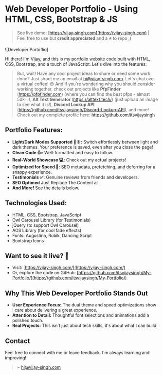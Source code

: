# Web Developer Portfolio - Using HTML, CSS, Bootstrap & JS

> See live demo: [https://vijay-singh.com](https://vijay-singh.com)    |  Feel free to use but **credit appreciated** and a **⭐** to repo ;)

![Developer Portoflio]


Hi there! I'm Vijay, and this is my portfolio website code built with HTML, CSS, Bootstrap, and a touch of JavaScript. Let's dive into the features:

> But, wait! Have any cool project ideas to share or need some work done? Just shoot me an email at hi@vijay-singh.com. Let's chat over a virtual coffee! 😊 And if you're wondering why you should consider working together, check out projects like **PfpFinder** (https://pfpfinder.com) (where you can find the best pfps - almost 50k+!), **Alt Text Generator** (https://alttext.tech/) (just upload an image to see what it is!), **Discord Lookup API** (https://github.com/itsvijaysingh/Discord-Lookup-API), and more! Check out my complete profile here: https://github.com/itsvijaysingh

## **Portfolio Features:**

* **Light/Dark Modes Supported 🌙☀️:**  Switch effortlessly between light and dark themes. Your preference is saved, even after you close the page!
* **Clean Code 👍:** Well-formatted and easy to follow. 
* **Real-World Showcase 💻:** Check out my actual projects!
* **Optimized for Speed 🚀:**  SEO metadata, prefetching, and deferring for a snappy experience.
* **Testimonials ✅:** Genuine reviews from friends and developers.
* **SEO Optimed** Just Replace The Content at <head>
* **And More!** See the details below.
  
## **Technologies Used:**

* HTML, CSS, Bootstrap, JavaScript
* Owl Carousel Library (for Testimonials)
* jQuery (to support Owl Carousel)
* AOS Library (for cool fade effects)
* Fonts: Augustina, Rubik, Dancing Script
* Bootstrap Icons

## **Want to see it live? 👀**

* Visit: [https://vijay-singh.com/](https://vijay-singh.com/)
* Or, explore the code on GitHub: [https://github.com/itsvijaysingh/My-Portfolio/](https://github.com/itsvijaysingh/My-Portfolio/)

## **Why This Web Developer Portfolio Stands Out**

* **User Experience Focus:**  The dual theme and speed optimizations show I care about delivering a great experience.
* **Attention to Detail:** Thoughtful font selections and animations add a polished touch. 
* **Real Projects:**  This isn't just about tech skills, it's about what I can build!  

## **Contact**

Feel free to connect with me or leave feedback. I'm always learning and improving! 

> ~ [hi@vijay-singh.com](mailto:hi@vijay-singh.com)
